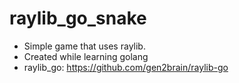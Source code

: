 # raylib_go_snake

- Simple game that uses raylib. 
- Created while learning golang
- raylib_go: https://github.com/gen2brain/raylib-go
